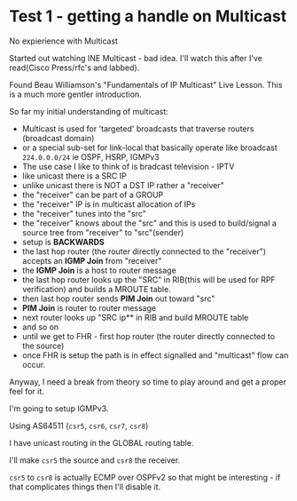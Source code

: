 # Test 1 - getting a handle on Multicast

No expierience with Multicast

Started out watching INE Multicast - bad idea. I'll watch this after I've read(Cisco Press/rfc's and labbed).  

Found Beau Williamson's "Fundamentals of IP Multicast" Live Lesson.  This is a much more gentler introduction.  

So far my initial understanding of multicast:

* Multicast is used for 'targeted' broadcasts that traverse routers (broadcast domain)
* or a special sub-set for link-local that basically operate like broadcast ```224.0.0.0/24``` ie OSPF, HSRP, IGMPv3
* The use case I like to think of is bradcast television - IPTV
* like unicast there is a SRC IP
* unlike unicast there is NOT a DST IP rather a "receiver"
* the "receiver" can be part of a GROUP
* the "receiver" IP is in multicast allocation of IPs
* the "receiver" tunes into the "src"
* the "receiver" knows about the "src" and this is used to build/signal a source tree from "receiver" to "src"(sender)
* setup is **BACKWARDS**
* the last hop router (the router directly connected to the "receiver") accepts an **IGMP Join** from "receiver"
* the **IGMP Join** is a host to router message
* the last hop router looks up the "SRC" in RIB(this will be used for RPF verification) and builds a MROUTE table.
* then last hop router sends **PIM Join** out toward "src"
* **PIM Join** is router to router message
* next router looks up "SRC ip** in RIB and build MROUTE table
* and so on
* until we get to FHR - first hop router (the router directly connected to the source)
* once FHR is setup the path is in effect signalled and "multicast" flow can occur.


Anyway, I need a break from theory so time to play around and get a proper feel for it.

I'm going to setup IGMPv3.

Using AS64511 (```csr5```, ```csr6```, ```csr7```, ```csr8```)

I have unicast routing in the GLOBAL routing table.

I'll make ```csr5``` the source and ```csr8``` the receiver.

```csr5``` to ```csr8``` is actually ECMP over OSPFv2 so that might be interesting - if that complicates things then I'll disable it.






























